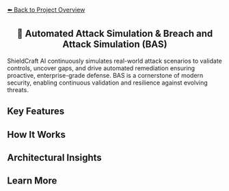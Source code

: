<section>
<div>
  <a href="../../../README.md">⬅️ Back to Project Overview</a>
</div>
<h1 align="center">🧪 Automated Attack Simulation & Breach and Attack Simulation (BAS)</h1>
<div>
  ShieldCraft AI continuously simulates real-world attack scenarios to validate controls, uncover gaps, and drive automated remediation ensuring proactive, enterprise-grade defense. BAS is a cornerstone of modern security, enabling continuous validation and resilience against evolving threats.
</div>
</section>

<section>
<h2>Key Features</h2>
<ul>
</ul></section>

<section>
<h2>How It Works</h2>
<ul>
</ul></section>

<section>
<h2>Architectural Insights</h2>
<ul>
</ul></section>

<section>
<h2>Learn More</h2>
<ul>
</ul></section>
